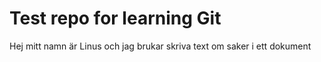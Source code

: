 # Test repo for learning Git

Hej mitt namn är Linus och jag brukar skriva text om saker i ett dokument
